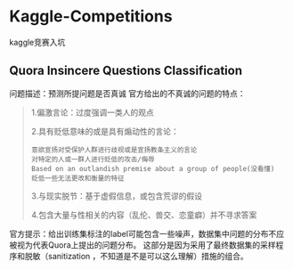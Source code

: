 # Kaggle-Competitions
kaggle竞赛入坑
## Quora Insincere Questions Classification
问题描述：预测所提问题是否真诚
官方给出的不真诚的问题的特点：
 > 1.偏激言论：过度强调一类人的观点
 >  
 > 2.具有贬低意味的或是具有煽动性的言论：
 >  
 >     意欲宣扬对受保护人群进行歧视或是宣扬教条主义的言论
 >     对特定的人或一群人进行贬低的攻击/侮辱
 >     Based on an outlandish premise about a group of people(没看懂)
 >     贬低一些无法更改和衡量的特征
 >
 > 3.与现实脱节：基于虚假信息，或包含荒谬的假设
 >
 > 4.包含大量与性相关的内容（乱伦、兽交、恋童癖）并不寻求答案
 
 官方提示：给出训练集标注的label可能包含一些噪声，数据集中问题的分布不应被视为代表Quora上提出的问题分布。
这部分是因为采用了最终数据集的采样程序和脱敏（sanitization ，不知道是不是可以这么理解）措施的组合。
